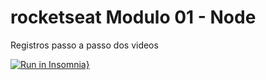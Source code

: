 # rocketseat Modulo 01 - Node

Registros passo a passo dos videos


[![Run in Insomnia}](https://insomnia.rest/images/run.svg)](https://insomnia.rest/run/?label=Rocketseat%20Desafio%2001&uri=https%3A%2F%2Fgithub.com%2Fleohmoraes%2Frocketseat-01%2Fblob%2Fmaster%2FInsomnia_2019-08-19.json)
